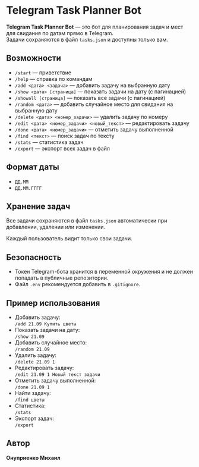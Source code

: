  <h1>Telegram Task Planner Bot</h1>
  <div class="section">
    <p>
      <strong>Telegram Task Planner Bot</strong> — это бот для планирования задач и мест для свидания по датам прямо в Telegram.<br>
      Задачи сохраняются в файл <code>tasks.json</code> и доступны только вам.
    </p>
  </div>

  <div class="section">
    <h2>Возможности</h2>
    <ul>
      <li><code>/start</code> — приветствие</li>
      <li><code>/help</code> — справка по командам</li>
      <li><code>/add &lt;дата&gt; &lt;задача&gt;</code> — добавить задачу на выбранную дату</li>
      <li><code>/show &lt;дата&gt; [страница]</code> — показать задачи на дату (с пагинацией)</li>
      <li><code>/showall [страница]</code> — показать все задачи (с пагинацией)</li>
      <li><code>/random &lt;дата&gt;</code> — добавить случайное место для свидания на выбранную дату</li>
      <li><code>/delete &lt;дата&gt; &lt;номер_задачи&gt;</code> — удалить задачу по номеру</li>
      <li><code>/edit &lt;дата&gt; &lt;номер_задачи&gt; &lt;новый_текст&gt;</code> — редактировать задачу</li>
      <li><code>/done &lt;дата&gt; &lt;номер_задачи&gt;</code> — отметить задачу выполненной</li>
      <li><code>/find &lt;текст&gt;</code> — поиск задач по тексту</li>
      <li><code>/stats</code> — статистика задач</li>
      <li><code>/export</code> — экспорт всех задач в файл</li>
    </ul>
  </div>

  <div class="section">
    <h2>Формат даты</h2>
    <ul>
      <li><code>ДД.ММ</code></li>
      <li><code>ДД.ММ.ГГГГ</code></li>
    </ul>
  </div>
  
  <div class="section">
    <h2>Хранение задач</h2>
    <p>Все задачи сохраняются в файл <code>tasks.json</code> автоматически при добавлении, удалении или изменении.</p>
    <p>Каждый пользователь видит только свои задачи.</p>
  </div>

  <div class="section">
    <h2>Безопасность</h2>
    <ul>
      <li>Токен Telegram-бота хранится в переменной окружения и не должен попадать в публичные репозитории.</li>
      <li>Файл <code>.env</code> рекомендуется добавить в <code>.gitignore</code>.</li>
    </ul>
  </div>

  <div class="section">
    <h2>Пример использования</h2>
    <ul>
      <li>Добавить задачу:<br>
        <code>/add 21.09 Купить цветы</code>
      </li>
      <li>Показать задачи на дату:<br>
        <code>/show 21.09</code>
      </li>
      <li>Добавить случайное место:<br>
        <code>/random 21.09</code>
      </li>
      <li>Удалить задачу:<br>
        <code>/delete 21.09 1</code>
      </li>
      <li>Редактировать задачу:<br>
        <code>/edit 21.09 1 Новый текст задачи</code>
      </li>
      <li>Отметить задачу выполненной:<br>
        <code>/done 21.09 1</code>
      </li>
      <li>Найти задачу:<br>
        <code>/find цветы</code>
      </li>
      <li>Статистика:<br>
        <code>/stats</code>
      </li>
      <li>Экспорт задач:<br>
        <code>/export</code>
      </li>
    </ul>
  </div>

  <div class="section">
    <h2>Автор</h2>
    <p><b>Онуприенко Михаил</b></p>
  </div>
</body>
</html>
